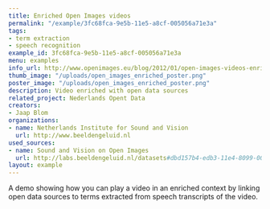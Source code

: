 ```yaml
---
title: Enriched Open Images videos
permalink: "/example/3fc68fca-9e5b-11e5-a8cf-005056a71e3a"
tags:
- term extraction
- speech recognition
example_id: 3fc68fca-9e5b-11e5-a8cf-005056a71e3a
menu: examples
info_url: http://www.openimages.eu/blog/2012/01/open-images-videos-enriched-with-open-data/
thumb_image: "/uploads/open_images_enriched_poster.png"
poster_image: "/uploads/open_images_enriched_poster.png"
description: Video enriched with open data sources
related_project: Nederlands Opent Data
creators:
- Jaap Blom
organizations:
- name: Netherlands Institute for Sound and Vision
  url: http://www.beeldengeluid.nl
used_sources:
- name: Sound and Vision on Open Images
  url: http://labs.beeldengeluid.nl/datasets#dbd157b4-edb3-11e4-8099-005056a71e3a
layout: example
---
```


A demo showing how you can play a video in an enriched context by linking open data sources to terms extracted from speech transcripts of the video.
